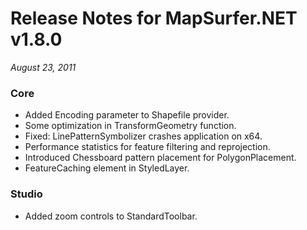 # Release Notes for MapSurfer.NET v1.8.0

*August 23, 2011*

### Core ###

- Added Encoding parameter to Shapefile provider.
- Some optimization in TransformGeometry function.
- Fixed: LinePatternSymbolizer crashes application on x64.
- Performance statistics for feature filtering and reprojection.
- Introduced Chessboard pattern placement for PolygonPlacement.
- FeatureCaching element in StyledLayer.

### Studio ###

- Added zoom controls to StandardToolbar.


